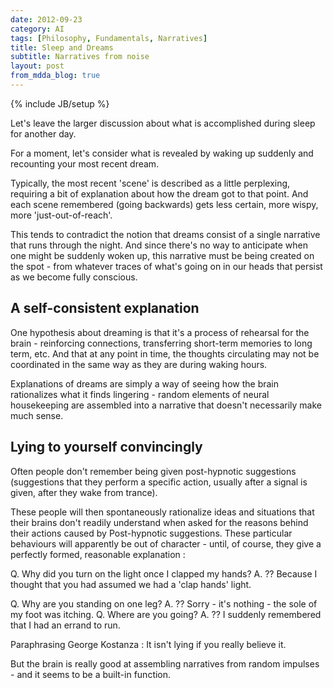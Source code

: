 ```yaml
---
date: 2012-09-23
category: AI
tags: [Philosophy, Fundamentals, Narratives]
title: Sleep and Dreams
subtitle: Narratives from noise
layout: post
from_mdda_blog: true
---
```

{% include JB/setup %}


Let's leave the larger discussion about what is accomplished during sleep for another day.

For a moment, let's consider what is revealed by waking up suddenly 
and recounting your most recent dream.

Typically, the most recent 'scene' is described as a little perplexing, 
requiring a bit of explanation about how the dream got to that point.   And each scene 
remembered (going backwards) gets less certain, more wispy, more 'just-out-of-reach'.

This tends to contradict the notion that dreams consist of a single 
narrative that runs through the night.  And since there's no way to 
anticipate when one might be suddenly woken up, this narrative
must be being created on the spot - from whatever traces of 
what's going on in our heads that persist as we become fully conscious.


A self-consistent explanation
---------------------------------------

One hypothesis about dreaming is that it's a process of rehearsal for the
brain - reinforcing connections, transferring short-term memories to 
long term, etc.  And that at any point in time, the thoughts circulating 
may not be coordinated in the same way as they are during waking hours.

Explanations of dreams are simply a way of seeing how the brain rationalizes 
what it finds lingering - random elements of neural housekeeping are assembled
into a narrative that doesn't necessarily make much sense.


Lying to yourself convincingly
---------------------------------------

Often people don't remember being given post-hypnotic suggestions 
(suggestions that they perform a specific action, usually after a signal is given,
after they wake from trance).

These people will then spontaneously rationalize ideas and situations that 
their brains don't readily understand when asked for the reasons behind their 
actions caused by Post-hypnotic suggestions.   These particular behaviours will 
apparently be out of character - until, of course, they give a perfectly formed, 
reasonable explanation :

   Q. Why did you turn on the light once I clapped my hands?
   A. ??  Because I thought that you had assumed we had a 'clap hands' light.

   Q. Why are you standing on one leg?
   A. ??  Sorry - it's nothing - the sole of my foot was itching.
   Q. Where are you going?
   A. ??  I suddenly remembered that I had an errand to run.

Paraphrasing George Kostanza : It isn't lying if you really believe it.

But the brain is really good at assembling narratives from random impulses -
and it seems to be a built-in function.

